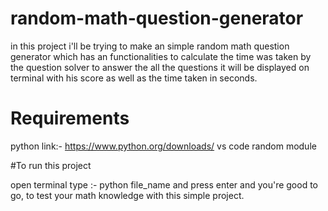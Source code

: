 # random-math-question-generator

in this project i'll be trying to make an simple random math question generator which has an functionalities to calculate the time was taken by the question solver to answer the all the questions it will be displayed on terminal with his score as well as the time taken in seconds.

# Requirements

python link:- https://www.python.org/downloads/
vs code
random module

#To run this project

open terminal 
type :- python file_name
and press enter 
and you're good to go, to test your math knowledge with this simple project.
